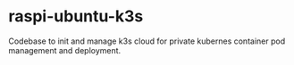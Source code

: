# raspi-ubuntu-k3s
Codebase to init and manage k3s cloud for private kubernes container pod management and deployment.
